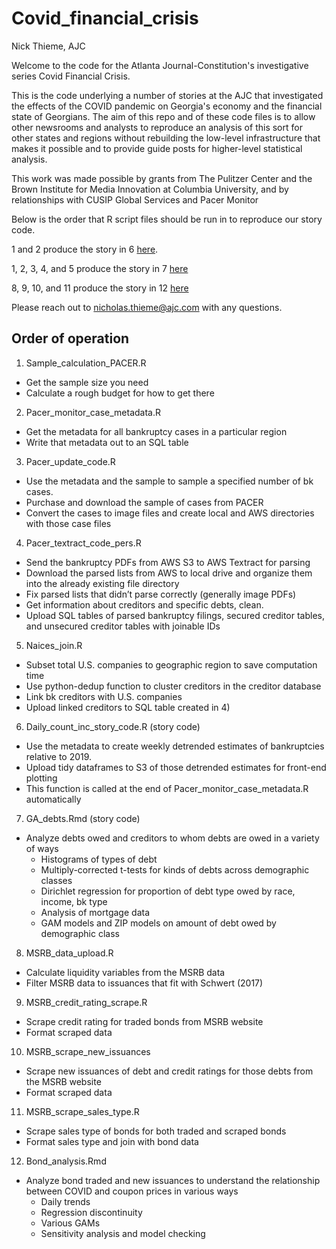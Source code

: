 # Covid_financial_crisis

Nick Thieme, AJC

Welcome to the code for the Atlanta Journal-Constitution's investigative series Covid Financial Crisis. 

This is the code underlying a number of stories at the AJC that investigated the effects of the COVID pandemic on Georgia's economy and the financial state of Georgians. The aim of this repo and of these code files is to allow other newsrooms and analysts to reproduce an analysis of this sort for other states and regions without rebuilding the low-level infrastructure that makes it possible and to provide guide posts for higher-level statistical analysis.

This work was made possible by grants from The Pulitzer Center and the Brown Institute for Media Innovation at Columbia University, and by relationships with CUSIP Global Services and Pacer Monitor

Below is the order that R script files should be run in to reproduce our story code. 

1 and 2 produce the story in 6 [here](https://www.ajc.com/news/falling-through-the-cracks-pandemic-exacts-heavy-financial-toll-on-georgians/NF6HBIU27FBXRLI6XB6T4QUGVA/).

1, 2, 3, 4, and 5 produce the story in 7 [here](https://www.ajc.com/investigations/georgia-bankruptcy-analysis/)

8, 9, 10, and 11 produce the story in 12 [here](https://www.ajc.com/news/investigations/covid-19s-hidden-cost-georgia-taxpayers-pay-more-for-public-debt-financing/MSAV3SZVDJHDZBDP7QDVABKWBE/)

Please reach out to nicholas.thieme@ajc.com with any questions. 

## Order of operation

1.	Sample_calculation_PACER.R
 - Get the sample size you need
 - Calculate a rough budget for how to get there
2.	Pacer_monitor_case_metadata.R
  - Get the metadata for all bankruptcy cases in a particular region
  - Write that metadata out to an SQL table
3.	Pacer_update_code.R
  - Use the metadata and the sample to sample a specified number of bk cases.
  - Purchase and download the sample of cases from PACER
  - Convert the cases to image files and create local and AWS directories with those case files
4.	Pacer_textract_code_pers.R
  - Send the bankruptcy PDFs from AWS S3 to AWS Textract for parsing
  - Download the parsed lists from AWS to local drive and organize them into the already existing file directory
  - Fix parsed lists that didn’t parse correctly (generally image PDFs)
  - Get information about creditors and specific debts, clean.
  - Upload SQL tables of parsed bankruptcy filings, secured creditor tables, and unsecured creditor tables with joinable IDs
5.	Naices_join.R
  - Subset total U.S. companies to geographic region to save computation time
  - Use python-dedup function to cluster creditors in the creditor database
  - Link bk creditors with U.S. companies
  - Upload linked creditors to SQL table created in 4)
6.	Daily_count_inc_story_code.R (story code)
  - Use the metadata to create weekly detrended estimates of bankruptcies relative to 2019.
  - Upload tidy dataframes to S3 of those detrended estimates for front-end plotting
  - This function is called at the end of Pacer_monitor_case_metadata.R automatically
7.	GA_debts.Rmd (story code)
  - Analyze debts owed and creditors to whom debts are owed in a variety of ways
    - Histograms of types of debt
    - Multiply-corrected t-tests for kinds of debts across demographic classes
    - Dirichlet regression for proportion of debt type owed by race, income, bk type
    - Analysis of mortgage data
    - GAM models and ZIP models on amount of debt owed by demographic class
8.	MSRB_data_upload.R
  - Calculate liquidity variables from the MSRB data
  - Filter MSRB data to issuances that fit with Schwert (2017)
9.	MSRB_credit_rating_scrape.R
  - Scrape credit rating for traded bonds from MSRB website 
  - Format scraped data
10.	MSRB_scrape_new_issuances
  - Scrape new issuances of debt and credit ratings for those debts from the MSRB website
  - Format scraped data
11.	MSRB_scrape_sales_type.R
  - Scrape sales type of bonds for both traded and scraped bonds
  - Format sales type and join with bond data
12.	Bond_analysis.Rmd
  - Analyze bond traded and new issuances to understand the relationship between COVID and coupon prices in various ways
    - Daily trends
    - Regression discontinuity
    - Various GAMs 
    - Sensitivity analysis and model checking

